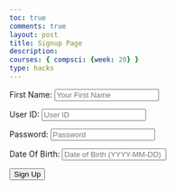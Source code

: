 ```yaml
---
toc: true
comments: true
layout: post
title: Signup Page
description:
courses: { compsci: {week: 20} }
type: hacks
--- 
```

<html lang="en">

<head>
    <meta charset="UTF-8">
    <meta name="viewport" content="width=device-width, initial-scale=1.0">
    <title>Sign Up Page</title>
    <link rel="stylesheet" href="styles.css"> 
</head>

<body>
    <div class="container">
        <form id="signupForm">
            <p><label for="name">First Name:</label>
                <input type="text" id="name" placeholder="Your First Name" required />
            </p>
            <p><label for="uid">User ID:</label>
                <input type="text" id="uid" placeholder="User ID" required />
            </p>
            <p><label for="password">Password:</label>
                <input type="password" id="password" placeholder="Password" required />
            </p>
            <p><label for="dob">Date Of Birth:</label>
                <input type="text" id="dob" placeholder="Date of Birth (YYYY-MM-DD)" required />
            </p>
            <button type="button" class="button-spacing" onclick="signUp()">Sign Up</button>
        </form>
    </div>
    <script>
            function signUp() {
            console.log("is working");
            const name = document.getElementById("name").value;
            const uid = document.getElementById("uid").value;
            const password = document.getElementById("password").value;
            const dob = document.getElementById("dob").value;
            const userData = {
                name: name,
                uid: uid,
                password: password,
                dob: dob
            };
            fetch("http://127.0.0.1:8086/api/users", {
                method: 'POST',
                headers: {
                    'Content-Type': 'application/json',
                    // Add any additional headers here if needed
                },
                body: JSON.stringify(userData)
            })
            .then(response => {
                if (response.ok) {
                    console.log("Successfully Signed Up");
                    alert("Account has been created. You will be directed to the login page shortly.");
                    // window.location.href = "https://rayanesouuuu1234.github.io/tri2/2024/01/31/login-page.html";
                } else {
                    console.error("Sign Up Failed");
                    const errorMessageDiv = document.getElementById('errorMessage');
                    errorMessageDiv.innerHTML = '<label style="color: red;">User Sign Up Failed</label>';
                }
            })
            .catch(error => {
                console.error('Error:', error);
                const errorMessageDiv = document.getElementById('errorMessage');
                errorMessageDiv.innerHTML = '<label style="color: red;">An error occurred. Please try again later.</label>';
            });
        }

</script>
</body>

</html>
